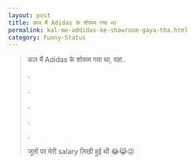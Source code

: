 ```yaml
---
layout: post
title: कल मैं Adidas के शोरूम गया था
permalink: kal-me-addidas-ke-showroom-gaya-tha.html
category: Funny-Status
---
```

> कल मैं Adidas के शोरूम गया था, वहां..
> 
> .
> 
> .
> 
> .
> 
> .
> 
> .
> 
> जूतों पर मेरी salary लिखी हुई थी 😂😹😜
